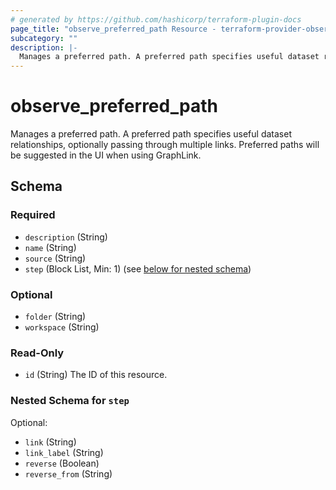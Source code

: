 ```yaml
---
# generated by https://github.com/hashicorp/terraform-plugin-docs
page_title: "observe_preferred_path Resource - terraform-provider-observe"
subcategory: ""
description: |-
  Manages a preferred path. A preferred path specifies useful dataset relationships, optionally passing through multiple links. Preferred paths will be suggested in the UI when using GraphLink.
---
```

# observe_preferred_path

Manages a preferred path. A preferred path specifies useful dataset relationships, optionally passing through multiple links. Preferred paths will be suggested in the UI when using GraphLink.

<!-- schema generated by tfplugindocs -->
## Schema

### Required

- `description` (String)
- `name` (String)
- `source` (String)
- `step` (Block List, Min: 1) (see [below for nested schema](#nestedblock--step))

### Optional

- `folder` (String)
- `workspace` (String)

### Read-Only

- `id` (String) The ID of this resource.

<a id="nestedblock--step"></a>
### Nested Schema for `step`

Optional:

- `link` (String)
- `link_label` (String)
- `reverse` (Boolean)
- `reverse_from` (String)

